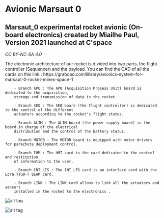 <h1>Avionic Marsaut 0</h1>
        
<h2>Marsaut_0 experimental rocket avionic (On-board electronics) created by Miailhe Paul, Version 2021 launched at C'space</h2>

*CC BY-NC-SA 4.0*

<p>The electronic architecture of our rocket is divided into two parts, the flight controller (Sequencer) and the payload.
You can find the CAD of all the cards on this link : https://grabcad.com/library/avionics-system-for-marsaut-0-rocket-mines-space-1 </p>
        
        - Branch APU : The APU (Acquisition Process Unit) board is dedicated to the acquisition, 
        storage and transmission of data in the rocket.

        - Branch SEQ : The SEQ board (the flight controller) is dedicated to the control of the different 
        actuators according to the rocket's flight status.

        - Branch ALIM : The ALIM board (the power supply board) is the board in charge of the electrical 
        distribution and the control of the battery status.

        - Branch MOTOR : The MOTOR board is equipped with motor drivers for parachute deployment control.

        - Branch IHM : The HMI card is the card dedicated to the control and restitution 
        of information to the user.

        - Branch INT_LTS : The INT_LTS card is an interface card with the Lora TTGO-T BEAM card.

        - Branch LINK : The LINK card allows to link all the actuators and sensors 
        installed in the rocket to the electronics .
        
![alt tag](https://github.com/axpaul/Avionic_Marsaut0/blob/3b93ca48c7310d51b4f38008a7691d3c2e0785c7/Pictures/1.png)

![alt tag](https://github.com/axpaul/Avionic-Marsaut0/blob/main/Pictures/Cc-by-nc-sa_icon.svg.png)
